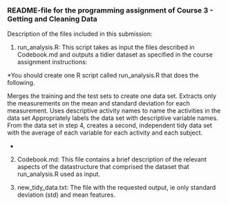 ### README-file for the programming assignment of Course 3 - Getting and Cleaning Data


Description of the files included in this submission:

1. run_analysis.R: This script takes as input the files described in Codebook.md and outputs a tidier dataset as specified in the course assignment instructions: 


*You should create one R script called run_analysis.R that does the following.

Merges the training and the test sets to create one data set.
Extracts only the measurements on the mean and standard deviation for each measurement.
Uses descriptive activity names to name the activities in the data set
Appropriately labels the data set with descriptive variable names.
From the data set in step 4, creates a second, independent tidy data set with the average of each variable for each activity and each subject.

*

2. Codebook.md: This file contains a brief description of the relevant aspects of the datastructure that comprised the dataset that run_analysis.R used as input.


3. new_tidy_data.txt: The file with the requested output, ie only standard deviation (std) and mean features.
